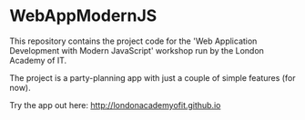 WebAppModernJS
==============

This repository contains the project code for the 'Web Application Development with Modern JavaScript' workshop run by the London Academy of IT.

The project is a party-planning app with just a couple of simple features (for now).

Try the app out here: http://londonacademyofit.github.io
